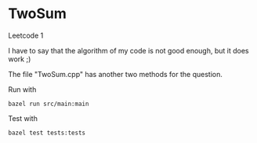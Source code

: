 # TwoSum
Leetcode 1

I have to say that the algorithm of my code is not good enough, but it does work ;)

The file "TwoSum.cpp" has another two methods for the question.

Run with
```
bazel run src/main:main
```

Test with
```
bazel test tests:tests
```
